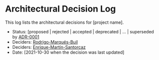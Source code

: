 # Architectural Decision Log

This log lists the architectural decisions for [project name].

<!-- adrlog -- Regenerate the content by using "adr-log -i". You can install it via "npm install -g adr-log" -->


* Status: [proposed | rejected | accepted | deprecated | … | superseded by [ADR-0001](0001-Aquitectura-del-sistema.md) <!-- optional -->
* Deciders: [Rodrigo-Marqués-Buil](https://github.com/Larrivey)
* Deciders: [Enrique-Martín-Santorcaz](https://github.com/kikmar)
* Date: [2021-10-30 when the decision was last updated] <!-- optional -->



